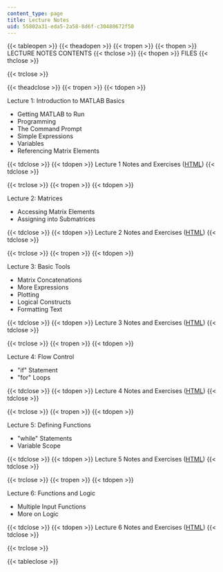 ```yaml
---
content_type: page
title: Lecture Notes
uid: 55802a31-eda5-2a58-8d6f-c30480672f50
---
```


{{< tableopen >}}
{{< theadopen >}}
{{< tropen >}}
{{< thopen >}}
LECTURE NOTES CONTENTS
{{< thclose >}}
{{< thopen >}}
FILES
{{< thclose >}}

{{< trclose >}}

{{< theadclose >}}
{{< tropen >}}
{{< tdopen >}}


Lecture 1: Introduction to MATLAB Basics

*   Getting MATLAB to Run
*   Programming
*   The Command Prompt
*   Simple Expressions
*   Variables
*   Referencing Matrix Elements


{{< tdclose >}}
{{< tdopen >}}
Lecture 1 Notes and Exercises ([HTML](/ans7870/resources/farjoun/Lecture1.html))
{{< tdclose >}}

{{< trclose >}}
{{< tropen >}}
{{< tdopen >}}


Lecture 2: Matrices

*   Accessing Matrix Elements
*   Assigning into Submatrices


{{< tdclose >}}
{{< tdopen >}}
Lecture 2 Notes and Exercises ([HTML](/ans7870/resources/farjoun/Lecture2.html))
{{< tdclose >}}

{{< trclose >}}
{{< tropen >}}
{{< tdopen >}}


Lecture 3: Basic Tools

*   Matrix Concatenations
*   More Expressions
*   Plotting
*   Logical Constructs
*   Formatting Text


{{< tdclose >}}
{{< tdopen >}}
Lecture 3 Notes and Exercises ([HTML](/ans7870/resources/farjoun/Lecture3.html))
{{< tdclose >}}

{{< trclose >}}
{{< tropen >}}
{{< tdopen >}}


Lecture 4: Flow Control

*   "if" Statement
*   "for" Loops


{{< tdclose >}}
{{< tdopen >}}
Lecture 4 Notes and Exercises ([HTML](/ans7870/resources/farjoun/Lecture4.html))
{{< tdclose >}}

{{< trclose >}}
{{< tropen >}}
{{< tdopen >}}


Lecture 5: Defining Functions

*   "while" Statements
*   Variable Scope


{{< tdclose >}}
{{< tdopen >}}
Lecture 5 Notes and Exercises ([HTML](/ans7870/resources/farjoun/Lecture5.html))
{{< tdclose >}}

{{< trclose >}}
{{< tropen >}}
{{< tdopen >}}


Lecture 6: Functions and Logic

*   Multiple Input Functions
*   More on Logic


{{< tdclose >}}
{{< tdopen >}}
Lecture 6 Notes and Exercises ([HTML](/ans7870/resources/farjoun/Lecture6.html))
{{< tdclose >}}

{{< trclose >}}

{{< tableclose >}}